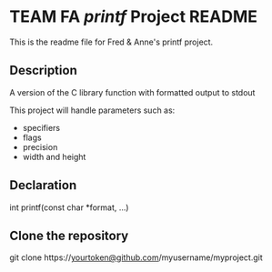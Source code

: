 # TEAM FA _printf_ Project README
This is the readme file for Fred & Anne's printf project.

## Description
A version of the C library function with formatted output to stdout

This project will handle parameters such as:
* specifiers
* flags
* precision
* width and height

## Declaration
int printf(const char *format, ...)

## Clone the repository
git clone https://yourtoken@github.com/myusername/myproject.git
